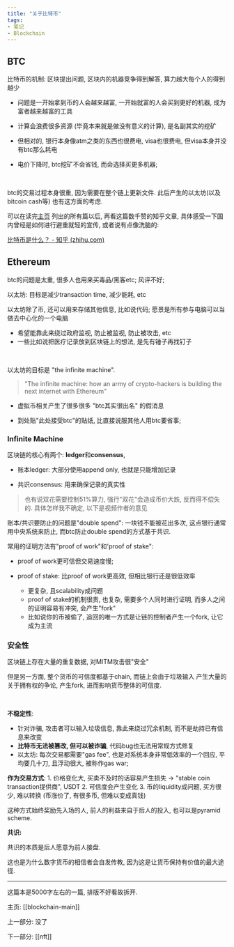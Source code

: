 ```yaml
---
title: "关于比特币"
tags:
- 笔记
- Blockchain
---
```


## BTC

比特币的机制: 区块提出问题, 区块内的机器竞争得到解答, 算力越大每个人的得到越少

- 问题是一开始拿到币的人会越来越富, 一开始就富的人会买到更好的机器, 成为富者越来越富的工具

- 计算会浪费很多资源 (毕竟本来就是做没有意义的计算), 是名副其实的挖矿

- 但相对的, 银行本身像atm之类的东西也很费电, visa也很费电, 但visa本身并没有btc那么耗电

- 电价下降时, btc挖矿不会省钱, 而会选择买更多机器; 

<br>

btc的交易过程本身很重, 因为需要在整个链上更新文件. 此后产生的以太坊(以及bitcoin cash等) 也有这方面的考虑.

可以在读完[主页](notes/nft/blockchain-main.md) 列出的所有篇以后, 再看这篇数千赞的知乎文章, 具体感受一下国内曾经是如何进行避重就轻的宣传, 或者说有点像洗脑的:

[比特币是什么？ - 知乎 (zhihu.com)](https://zhuanlan.zhihu.com/p/133202649)



## Ethereum

btc的问题是太重, 很多人也用来买毒品/黑客etc; 风评不好;

以太坊: 目标是减少transaction time, 减少能耗, etc

以太坊除了币, 还可以用来存储其他信息, 比如说代码; 愿景是所有参与电脑可以当做去中心化的一个电脑
- 希望能靠此来绕过政府监视, 防止被监视, 防止被攻击, etc
- 一些比如说把医疗记录放到区块链上的想法, 是先有锤子再找钉子

<br>

以太坊的目标是 "the infinite machine".

>"The infinite machine: how an army of crypto-hackers is building the next internet with Ethereum"

- 虚拟币相关产生了很多很多 "btc其实很出名" 的假消息

- 到处贴"此处接受btc"的贴纸, 比直接说服其他人用btc要省事; 



### Infinite Machine

区块链的核心有两个: **ledger**和**consensus**, 

- 账本ledger: 大部分使用append only, 也就是只能增加记录

- 共识consensus: 用来确保记录的真实性

> 也有说双花需要控制51%算力, 强行"双花"会造成币价大跌, 反而得不偿失的. 具体怎样我不确定, 以下是视频作者的意见

账本/共识要防止的问题是"double spend": 一块钱不能被花出多次, 这点银行通常用中央系统来防止, 而btc防止double spend的方式基于共识.

常用的证明方法有"proof of work"和'proof of stake":

- proof of work更可信但交易速度慢; 

- proof of stake: 比proof of work更高效, 但相比银行还是很低效率
	- 更复杂, 且scalability成问题
	- proof of stake的机制很贵, 也复杂, 需要多个人同时进行证明, 而多人之间的证明容易有冲突, 会产生"fork"
	- 比如说你的币被偷了, 追回的唯一方式是让链的控制者产生一个fork, 让它成为主流



### 安全性

区块链上存在大量的重复数据, 对MITM攻击很"安全"

但是另一方面, 整个货币的可信度都基于chain, 而链上会由于垃圾输入 产生大量的关于拥有权的争论, 产生fork, 进而影响货币整体的可信度.

<br>

**不稳定性**:

- 针对诈骗, 攻击者可以输入垃圾信息, 靠此来绕过冗余机制, 而不是劫持已有信息来改变
- **比特币无法被篡改, 但可以被诈骗**, 代码bug也无法用常规方式修复
- 以太坊: 每次交易都需要"gas fee", 也是对系统本身非常低效率的一个回应, 平均要几十刀, 且浮动很大, 被称作gas war;

**作为交易方式**: 
 	1. 价格变化大, 买卖不及时的话容易产生损失 -> "stable coin transaction提供商", USDT
 	2. 可信度会产生变化
 	3. 币的liquidity成问题, 买方很少, 难以转换 (币涨价了, 有很多币, 但难以变成真钱)

这种方式始终奖励先入场的人, 前人的利益来自于后人的投入, 也可以是pyramid scheme.



**共识:**

共识的本质是后人愿意为前人接盘.

这也是为什么数字货币的相信者会自发传教, 因为这是让货币保持有价值的最大途径.


---

这篇本是5000字左右的一篇, 排版不好看故拆开.

主页: [[blockchain-main]]

上一部分: 没了

下一部分: [[nft]]